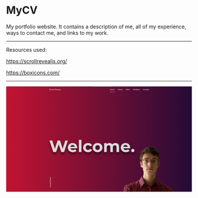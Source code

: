 # MyCV
My portfolio website. It contains a description of me, all of my experience, ways to contact me, and links to my work.

---------------------------

Resources used:

https://scrollrevealjs.org/

https://boxicons.com/

----------------------------

![CV-thumbnail](https://github.com/danielpienaar/MyCV/blob/master/preview.png)
